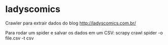 # ladyscomics

Crawler para extrair dados do blog http://ladyscomics.com.br/

Para rodar um spider e salvar os dados em um CSV: scrapy crawl spider -o file.csv -t csv 
